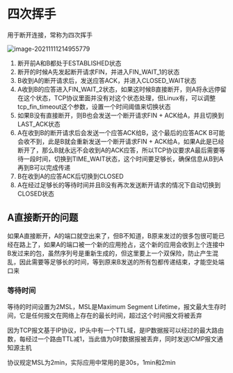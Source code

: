 # 四次挥手

用于断开连接，常称为四次挥手

![image-20211111214955779](/home/gaoxiang/.config/Typora/typora-user-images/image-20211111214955779.png)

1. 断开前A和B都处于ESTABLISHED状态
2. 断开的时候A先发起断开请求FIN，并进入FIN_WAIT_1的状态
3. B收到A的断开请求后，发送应答ACK，并进入CLOSED_WAIT状态
4. A收到B的应答进入FIN_WAIT_2状态，如果这时候B直接断开，则A将永远停留在这个状态，TCP协议里面并没有对这个状态处理，但Linux有，可以调整tcp_fin_timeout这个参数，设置一个时间阈值来切换状态
5. 如果B没有直接断开，则B也会发送一个断开请求FIN + ACK给A，并且切换到LAST_ACK状态
6. A在收到B的断开请求后会发送一个应答ACK给B，这个最后的应答ACK B可能会收不到，此是B就会重新发送一个断开请求FIN + ACK给A，如果A此是已经断开了，那么B就永远不会收到A的ACK应答，所以TCP协议要求A最后需要等待一段时间，切换到TIME_WAIT状态，这个时间要足够长，确保信息从B到A再到B可以完成传递
7. B在收到A的应答ACK后切换到CLOSED
8. A在经过足够长的等待时间并且B没有再次发送断开请求的情况下自动切换到CLOSED状态



## A直接断开的问题

如果A直接断开，A的端口就空出来了，但B不知道，B原来发过的很多包很可能已经在路上了，如果A的端口被一个新的应用抢占，这个新的应用会收到上个连接中B发过来的包，虽然序列号是重新生成的，但这里要上一个双保险，防止产生混乱，因此需要等足够长的时间，等到原来B发送的所有包都传递结束，才能空处端口来

### 等待时间

等待的时间设置为2MSL，MSL是Maximum Segment Lifetime，报文最大生存时间，它是任何报文在网络上存在的最长时间，超过这个时间报文将被丢弃

因为TCP报文基于IP协议，IP头中有一个TTL域，是IP数据报可以经过的最大路由数，每经过一个路由TTL减1，当此值为0时数据报被丢弃，同时发送ICMP报文通知源主机

协议规定MSL为2min，实际应用中常用的是30s，1min和2min

